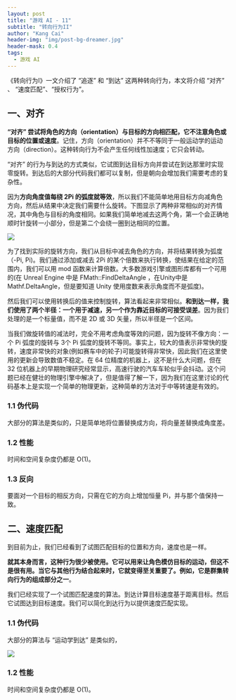 ```yaml
---
layout: post
title: "游戏 AI - 11"
subtitle: "转向行为II"
author: "Kang Cai"
header-img: "img/post-bg-dreamer.jpg"
header-mask: 0.4
tags:
  - 游戏 AI
---
```


《转向行为I》一文介绍了 “追逐” 和 “到达” 这两种转向行为，本文将介绍 “对齐” 、 “速度匹配”、“授权行为”。

## 一、对齐

**“对齐” 尝试将角色的方向（orientation）与目标的方向相匹配，它不注意角色或目标的位置或速度**。记住，方向（orientation）并不不等同于一般运动学的运动方向（direction）。这种转向行为不会产生任何线性加速度；它只会转动。

“对齐” 的行为与到达的方式类似，它试图到达目标方向并尝试在到达那里时实现零旋转。到达后的大部分代码我们都可以复制，但是朝向会增加我们需要考虑的复杂性。

因为**方向角度值每绕 2Pi 的弧度就等效**，所以我们不能简单地用目标方向减角色方向，然后从结果中决定我们需要什么旋转。下图显示了两种非常相似的对齐情况，其中角色与目标的角度相同。如果我们简单地减去这两个角，第一个会正确地顺时针旋转一小部分，但是第二个会绕一圈到达相同的位置。

<img src="https://kangcai.github.io/img/in-post/post-gameai/11.1.PNG"/>

为了找到实际的旋转方向，我们从目标中减去角色的方向，并将结果转换为弧度（-Pi, Pi)。我们通过添加或减去 2Pi 的某个倍数来执行转换，使结果在给定的范围内，我们可以用 mod 函数来计算倍数。大多数游戏引擎或图形库都有一个可用的(在 Unreal Engine 中是 FMath::FindDeltaAngle ，在Unity中是 Mathf.DeltaAngle，但是要知道 Unity 使用度数来表示角度而不是弧度)。

然后我们可以使用转换后的值来控制旋转，算法看起来非常相似。**和到达一样，我们使用了两个半径：一个用于减速，另一个作为靠近目标的可接受误差**。因为我们处理的是一个标量值，而不是 2D 或 3D 矢量，所以半径是一个区间。

当我们做旋转值的减法时，完全不用考虑角度等效的问题，因为旋转不像方向：一个 Pi 弧度的旋转与 3个 Pi 弧度的旋转不等同。事实上，较大的值表示非常快的旋转，速度非常快的对象(例如赛车中的轮子)可能旋转得非常快，因此我们在这里使用的更新会导致数值不稳定。在 64 位精度的机器上，这不是什么大问题，但在 32 位机器上的早期物理研究经常显示，高速行驶的汽车车轮似乎会抖动。这个问题已经在健壮的物理引擎中解决了，但是值得了解一下，因为我们在这里讨论的代码基本上是实现一个简单的物理更新，这种简单的方法对于中等转速是有效的。

### 1.1 伪代码

大部分的算法是类似的，只是简单地将位置替换成方向，将向量差替换成角度差。

### 1.2 性能

时间和空间复杂度仍都是 O(1)。

### 1.3 反向

要面对一个目标的相反方向，只需在它的方向上增加恒量 Pi，并与那个值保持一致。

## 二、速度匹配

到目前为止，我们已经看到了试图匹配目标的位置和方向，速度也是一样。

**就其本身而言，这种行为很少被使用。它可以用来让角色模仿目标的运动，但这不是很有用。当它与其他行为结合起来时，它就变得至关重要了。例如，它是群集转向行为的组成部分之一**。

我们已经实现了一个试图匹配速度的算法。到达计算目标速度基于距离目标。然后它试图达到目标速度。我们可以简化到达行为以提供速度匹配实现。

### 1.1 伪代码

大部分的算法与 “运动学到达” 是类似的，

<img src="https://kangcai.github.io/img/in-post/post-gameai/11.2.PNG"/>

### 1.2 性能

时间和空间复杂度仍都是 O(1)。